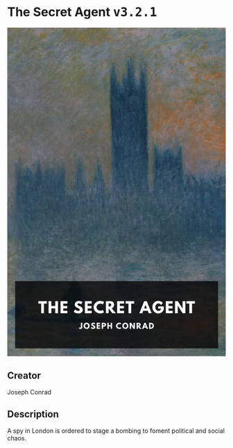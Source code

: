 
# The Secret Agent <kbd>v3.2.1</kbd>

<center>
  <img src="./cover-1024.jpg"/>
</center>

## Creator
Joseph Conrad

## Description
A spy in London is ordered to stage a bombing to foment political and social chaos.
